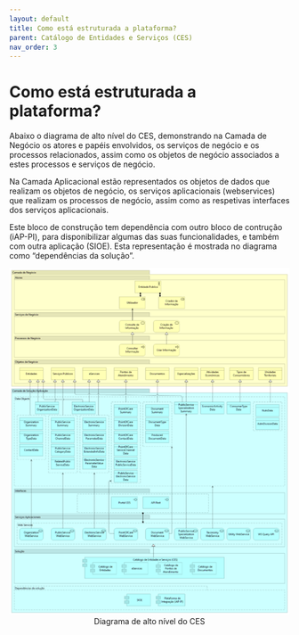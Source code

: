 ```yaml
---
layout: default
title: Como está estruturada a plataforma?
parent: Catálogo de Entidades e Serviços (CES)
nav_order: 3
---
```



# Como está estruturada a plataforma?

Abaixo o diagrama de alto nível do CES, demonstrando na Camada de Negócio os atores e papéis envolvidos, os serviços de negócio e os processos relacionados, assim como os objetos de negócio associados a estes processos e serviços de negócio.

Na Camada Aplicacional estão representados os objetos de dados que realizam os objetos de negócio, os serviços aplicacionais (webservices) que realizam os processos de negócio, assim como as respetivas interfaces dos serviços aplicacionais.

Este bloco de construção tem dependência com outro bloco de contrução (iAP-PI), para disponibilizar algumas das suas funcionalidades, e também com outra aplicação (SIOE). Esta representação é mostrada no diagrama como “dependências da solução”.

<div style="text-align: center;">
  <img src="../../assets/images/ces.png" alt="Diagrama de alto nível do CES">
  <div>Diagrama de alto nível do CES</div>
</div>
<br>

